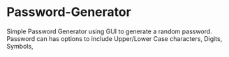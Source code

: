 # Password-Generator
Simple Password Generator using GUI to generate a random password. Password can has options to include Upper/Lower Case characters, Digits, Symbols,  
